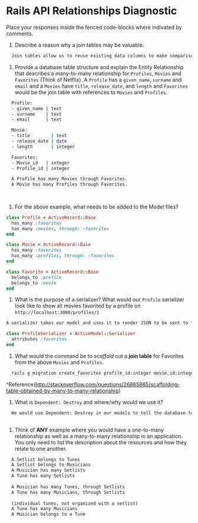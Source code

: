 # Rails API Relationships Diagnostic

Place your responses inside the fenced code-blocks where indivated by comments.

1.  Describe a reason why a join tables may be valuable.

```sh
  Join tables allow us to reuse existing data columns to make comparisons between an arbitrary number of columns.  Without them, if we wanted a comparison, we would have to make an entirely new table for each comparison you wanted to do.  This would be cumbersome and duplicative.
```

1.  Provide a database table structure and explain the Entity Relationship that
describes a many-to-many relationship for `Profiles`, `Movies` and `Favorites`
(Think of Netflix). A `Profile` has a `given_name`, `surname` and `email` and a
`Movies` have `title`, `release_date`, and `length` and `Favorites` would be the
join table with references to `Movies` and `Profiles`.

```sh
  Profile:
  - given_name | text
  - surname    | text
  - email      | text

  Movie:
  - title        | text
  - release_date | date
  - length       | integer

  Favorites:
  - Movie_id   | integer
  - Profile_id | integer

  A Profile has many Movies through Favorites.
  A Movie has many Profiles through Favorites.
  
  
```

1.  For the above example, what needs to be added to the Model files?

```rb
class Profile < ActiveRecord::Base
  has_many :favorites
  has_many :movies, through: :favorites
end
```

```rb
class Movie < ActiveRecord::Base
  has_many :favorites
  has_many :profiles, through: :favorites
end
```

```rb
class Favorite < ActiveRecord::Base
  belongs_to :profile
  belongs_to :movie
end
```

1.  What is the purpose of a serializer? What would our `Profile` serializer look
like to show all movies favorited by a profile on
`http://localhost:3000/profiles/1`

```sh
A serializer takes our model and uses it to render JSON to be sent to the client
```

```rb
class ProfileSerializer < ActiveModel::Serializer
  attributes :favorites
end
```

1.  What would the command be to _scaffold_ out a **join table** for Favorites from
the above `Movies` and `Profiles`.

```sh
  rails g migration create_favorites profile_id:integer movie_id:integer
```
^Reference(http://stackoverflow.com/questions/26865865/scaffolding-table-obtained-by-many-to-many-relationship)

1.  What is `Dependent: Destroy` and where/why would we use it?

```sh
  We would use Dependent: Destroy in our models to tell the database to make an association between two columns such that if one is destroyed, its dependents should be destroyed as well.
  
```

1.  Think of **ANY** example where you would have a one-to-many relationship as well
as a many-to-many relationship in an application. You only need to list the
description about the resources and how they relate to one another.

```sh
  A Setlist belongs to Tunes
  A Setlist belongs to Musicians
  A Musician has many Setlists
  A Tune has many Setlists
  
  A Musician has many Tunes, through Setlists
  A Tune has many Musicians, through Setlists
    
  (individual tunes, not organized with a setlist)
  A Tune has many Musicians
  A Musician belongs to a Tune
  
```
